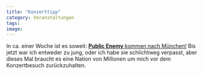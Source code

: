 ```yaml
---
title: "Konzerttipp"
category: Veranstaltungen
tags: 
image: 
---
```


In ca. einer Woche ist es soweit: [**Public Enemy** kommen nach München!](http://www.muenchen.de/verticals/Veranstaltungen/Events/263841/publicenemy.html) Bis jetzt war ich entweder zu jung, oder ich habe sie schlichtweg verpasst, aber dieses Mal braucht es eine Nation von Millionen um mich vor dem Konzertbesuch zurückzuhalten.